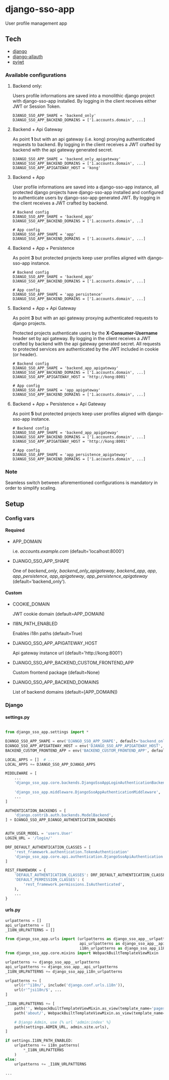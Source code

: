 # django-sso-app

User profile management app


## Tech

- [django](https://github.com/django/django)
- [django-allauth](https://github.com/pennersr/django-allauth)
- [pyjwt](https://github.com/jpadilla/pyjwt)


### Available configurations

1) Backend only:

    Users profile informations are saved into a monolithic django project with django-sso-app installed.
    By logging in the client receives either JWT or Session Token.
    
    ```
    DJANGO_SSO_APP_SHAPE = 'backend_only'
    DJANGO_SSO_APP_BACKEND_DOMAINS = ['1.accounts.domain', ...]
    ```

2) Backend + Api Gateway

    As point **1** but with an api gateway (i.e. kong) proxying authenticated requests to backend.
    By logging in the client receives a JWT crafted by backend with the api gateway generated secret.

    ```
    DJANGO_SSO_APP_SHAPE = 'backend_only_apigateway'
    DJANGO_SSO_APP_BACKEND_DOMAINS = ['1.accounts.domain', ...]
    DJANGO_SSO_APP_APIGATEWAY_HOST = 'kong'
    ```

3) Backend + App

    User profile informations are saved into a django-sso-app instance, all protected django projects have
    django-sso-app installed and configured to authenticate users by django-sso-app generated JWT.
    By logging in the client receives a JWT crafted by backend.

    ```
    # Backend config
    DJANGO_SSO_APP_SHAPE = 'backend_app'
    DJANGO_SSO_APP_BACKEND_DOMAINS = ['1.accounts.domain', ..]

    # App config
    DJANGO_SSO_APP_SHAPE = 'app'
    DJANGO_SSO_APP_BACKEND_DOMAINS = ['1.accounts.domain', ...]
    ```

4) Backend + App + Persistence

    As point **3** but protected projects keep user profiles aligned with django-sso-app instance.

    ```
    # Backend config
    DJANGO_SSO_APP_SHAPE = 'backend_app'
    DJANGO_SSO_APP_BACKEND_DOMAINS = ['1.accounts.domain', ...]

    # App config
    DJANGO_SSO_APP_SHAPE = 'app_persistence'
    DJANGO_SSO_APP_BACKEND_DOMAINS = ['1.accounts.domain', ...]
    ```

5) Backend + App + Api Gateway

    As point **3** but with an api gateway proxying authenticated requests to django projects.

    Protected projects authenticate users by the **X-Consumer-Username** header set by api gateway.
    By logging in the client receives a JWT crafted by backend with the api gateway generated secret.
    All requests to protected services are authenticated by the JWT included in cookie (or header).

    ```
    # Backend config
    DJANGO_SSO_APP_SHAPE = 'backend_app_apigateway'
    DJANGO_SSO_APP_BACKEND_DOMAINS = ['1.accounts.domain', ...]
    DJANGO_SSO_APP_APIGATEWAY_HOST = 'http://kong:8001'

    # App config
    DJANGO_SSO_APP_SHAPE = 'app_apigateway'
    DJANGO_SSO_APP_BACKEND_DOMAINS = ['1.accounts.domain', ...]
    ```

6) Backend + App + Persistence + Api Gateway

    As point **5** but protected projects keep user profiles aligned with django-sso-app instance.
    
    ```
    # Backend config
    DJANGO_SSO_APP_SHAPE = 'backend_app_apigateway'
    DJANGO_SSO_APP_BACKEND_DOMAINS = ['1.accounts.domain', ...]
    DJANGO_SSO_APP_APIGATEWAY_HOST = 'http://kong:8001'

    # App config
    DJANGO_SSO_APP_SHAPE = 'app_persistence_apigateway'
    DJANGO_SSO_APP_BACKEND_DOMAINS = ['1.accounts.domain', ...]
    ```


### Note 

Seamless switch between aforementioned configurations is mandatory in order to simplify scaling.


## Setup

### Config vars

#### Required

- APP_DOMAIN
  
  i.e. *accounts.example.com* (default='localhost:8000')

- DJANGO_SSO_APP_SHAPE

   One of *backend_only*, *backend_only_apigateway*, *backend_app*, *app*, *app_persistence*, *app_apigateway*,
   *app_persistence_apigateway* (default='backend_only').


#### Custom

- COOKIE_DOMAIN
  
  JWT cookie domain (default=APP_DOMAIN)


- I18N_PATH_ENABLED
    
  Enables i18n paths (default=True)


- DJANGO_SSO_APP_APIGATEWAY_HOST

  Api gateway instance url (default='http://kong:8001')


- DJANGO_SSO_APP_BACKEND_CUSTOM_FRONTEND_APP
   
  Custom frontend package (default=None)


- DJANGO_SSO_APP_BACKEND_DOMAINS
    
  List of backend domains (default=[APP_DOMAIN])


### Django

#### settings.py

```python

from django_sso_app.settings import *

DJANGO_SSO_APP_SHAPE = env('DJANGO_SSO_APP_SHAPE', default='backend_only')
DJANGO_SSO_APP_APIGATEWAY_HOST = env('DJANGO_SSO_APP_APIGATEWAY_HOST', default='kong')
BACKEND_CUSTOM_FRONTEND_APP = env('BACKEND_CUSTOM_FRONTEND_APP', default=None)

LOCAL_APPS = []  # ...
LOCAL_APPS += DJANGO_SSO_APP_DJANGO_APPS

MIDDLEWARE = [
    ...
    'django_sso_app.core.backends.DjangoSsoAppLoginAuthenticationBackend',
    
    'django_sso_app.middleware.DjangoSsoAppAuthenticationMiddleware',
    ...
]

AUTHENTICATION_BACKENDS = [
    'django.contrib.auth.backends.ModelBackend',
] + DJANGO_SSO_APP_DJANGO_AUTHENTICATION_BACKENDS


AUTH_USER_MODEL = 'users.User'
LOGIN_URL = '/login/'

DRF_DEFAULT_AUTHENTICATION_CLASSES = [
    'rest_framework.authentication.TokenAuthentication'
    'django_sso_app.core.api.authentication.DjangoSsoApiAuthentication'
]

REST_FRAMEWORK = {
    'DEFAULT_AUTHENTICATION_CLASSES': DRF_DEFAULT_AUTHENTICATION_CLASSES,
    'DEFAULT_PERMISSION_CLASSES': (
        'rest_framework.permissions.IsAuthenticated',
    ),
    ...
}

```


#### urls.py
```python
urlpatterns = []
api_urlpatterns = []
_I18N_URLPATTERNS = []

from django_sso_app.urls import (urlpatterns as django_sso_app__urlpatterns,
                                 api_urlpatterns as django_sso_app__api_urlpatterns,
                                 i18n_urlpatterns as django_sso_app_i18n_urlpatterns)
from django_sso_app.core.mixins import WebpackBuiltTemplateViewMixin

urlpatterns += django_sso_app__urlpatterns
api_urlpatterns += django_sso_app__api_urlpatterns
_I18N_URLPATTERNS += django_sso_app_i18n_urlpatterns

urlpatterns += [
    url(r'^i18n/', include('django.conf.urls.i18n')),
    url(r'^jsi18n/$', ...
]

_I18N_URLPATTERNS += [
    path('', WebpackBuiltTemplateViewMixin.as_view(template_name='pages/home.html'), name='home'),
    path('about/', WebpackBuiltTemplateViewMixin.as_view(template_name='pages/about.html'), name='about'),

    # Django Admin, use {% url 'admin:index' %}
    path(settings.ADMIN_URL, admin.site.urls),
]

if settings.I18N_PATH_ENABLED:
    urlpatterns += i18n_patterns(
        *_I18N_URLPATTERNS
    )
else:
    urlpatterns += _I18N_URLPATTERNS

...

```